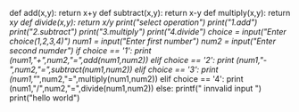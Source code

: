 def add(x,y):
return x+y def subtract(x,y):
return x-y def multiply(x,y):
return x*y def divide(x,y):
return x/y print("select operation")
print("1.add")
print("2.subtract")
print("3.multiply") 
print("4.divide") 
choice = input("Enter choice(1,2,3,4)")
num1 = input("Enter first number") 
num2 = input("Enter second numder")
if choice == '1': 
     print (num1,"+",num2,"=",add(num1,num2)) 
elif choice == '2': 
    print (num1,"-",num2,"=",subtract(num1,num2))
elif choice == '3':
     print (num1,"*",num2,"=",multiply(num1,num2))
elif choice == '4': 
     print (num1,"/",num2,"=",divide(num1,num2)) 
else: 
   printf(" innvalid input ") 
print("hello world")
